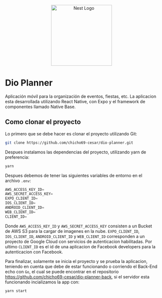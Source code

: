 <p align="center">
  <img src="https://d33wubrfki0l68.cloudfront.net/554c3b0e09cf167f0281fda839a5433f2040b349/ecfc9/img/header_logo.svg"
  width="200" alt="Nest Logo" />
</p>

# Dio Planner

Aplicación móvil para la organización de eventos, fiestas, etc. La aplicacion esta desarrollada utilizando React Native, con Expo y el framework de componentes llamado Native Base.

## Como clonar el proyecto

Lo primero que se debe hacer es clonar el proyecto utilizando Git:

```bash
git clone https://github.com/chicho69-cesar/dio-planner.git
```

Despues instalamos las dependencias del proyecto, utilizando yarn de preferencia:

```bash
yarn
```

Despues debemos de tener las siguientes variables de entorno en el archivo `.env`:

```js
AWS_ACCESS_KEY_ID=
AWS_SECRET_ACCESS_KEY=
EXPO_CLIENT_ID=
IOS_CLIENT_ID=
ANDROID_CLIENT_ID=
WEB_CLIENT_ID=
CLIENT_ID=
```

Donde `AWS_ACCESS_KEY_ID` y `AWS_SECRET_ACCESS_KEY` consisten a un Bucket de AWS S3 para la cargar de imagenes en la nube. `EXPO_CLIENT_ID`, `IOS_CLIENT_ID`, `ANDROID_CLIENT_ID` y `WEB_CLIENT_ID` corresponden a un proyecto de Google Cloud con servicios de autenticacion habilitadas. Por ultimo `CLIENT_ID` es el id de una aplicacion de Facebook developers para la autenticacion con Facebook.

Para finalizar, solamente se inicia el proyecto y se prueba la aplicacion, teniendo en cuenta que debe de estar funcionando o corriendo el Back-End echo con `Go`, el cual se puede encontrar en el repositorio <https://github.com/chicho69-cesar/dio-planner-back>, si el servidor esta funcionando incializamos la app con:

```bash
yarn start
```
